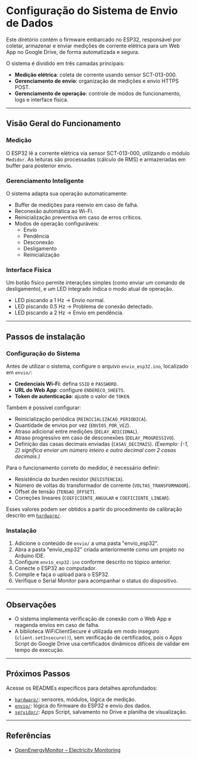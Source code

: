# Configuração do Sistema de Envio de Dados

Este diretório contém o firmware embarcado no ESP32, responsável por coletar, armazenar e enviar medições de corrente elétrica para um Web App no Google Drive, de forma automatizada e segura.

O sistema é dividido em três camadas principais:

- **Medição elétrica**: coleta de corrente usando sensor SCT-013-000.
- **Gerenciamento de envio**: organização de medições e envio HTTPS POST.
- **Gerenciamento de operação**: controle de modos de funcionamento, logs e interface física.

---

## Visão Geral do Funcionamento

### Medição

O ESP32 lê a corrente elétrica via sensor SCT-013-000, utilizando o módulo `Medidor`. As leituras são processadas (cálculo de RMS) e armazenadas em buffer para posterior envio.

### Gerenciamento Inteligente

O sistema adapta sua operação automaticamente:

- Buffer de medições para reenvio em caso de falha.
- Reconexão automática ao Wi-Fi.
- Reinicialização preventiva em caso de erros críticos.
- Modos de operação configuráveis:
  - Envio
  - Pendência
  - Desconexão
  - Desligamento
  - Reinicialização

### Interface Física

Um botão físico permite interações simples (como enviar um comando de desligamento), e um LED integrado indica o modo atual de operação.

- LED piscando a 1 Hz → Envio normal.
- LED piscando 0.5 Hz → Problema de conexão detectado.
- LED piscando a 2 Hz → Envio em pendência.

---

## Passos de instalação

### Configuração do Sistema

Antes de utilizar o sistema, configure o arquivo `envio_esp32.ino`, localizado em `envio/`:

- **Credenciais Wi-Fi**: defina `SSID` e `PASSWORD`.
- **URL do Web App**: configure `ENDERECO_SHEETS`.
- **Token de autenticação**: ajuste o valor de `TOKEN`.

Também é possível configurar:

- Reinicialização periódica (`REINICIALIZACAO_PERIODICA`).
- Quantidade de envios por vez (`ENVIOS_POR_VEZ`).
- Atraso adicional entre medições (`DELAY_ADICIONAL`).
- Atraso progressivo em caso de desconexões (`DELAY_PROGRESSIVO`).
- Definição das casas decimais enviadas (`CASAS_DECIMAIS`).
  *(Exemplo: {-1, 2} significa enviar um número inteiro e outro decimal com 2 casas decimais.)*

Para o funcionamento correto do medidor, é necessário definir:

- Resistência do burden resistor (`RESISTENCIA`).
- Número de voltas do transformador de corrente (`VOLTAS_TRANSFORMADOR`).
- Offset de tensão (`TENSAO_OFFSET`).
- Correções lineares (`COEFICIENTE_ANGULAR` e `COEFICIENTE_LINEAR`).

Esses valores podem ser obtidos a partir do procedimento de calibração descrito em [`hardware/`](./hardware/README.md).

### Instalação

1. Adicione o conteúdo de `envio/` a uma pasta "envio_esp32".
2. Abra a pasta "envio_esp32" criada anteriormente como um projeto no Arduino IDE.
3. Configure `envio_esp32.ino` conforme descrito no tópico anterior.
4. Conecte o ESP32 ao computador.
5. Compile e faça o upload para o ESP32.
6. Verifique o Serial Monitor para acompanhar o status do dispositivo.

---

## Observações

- O sistema implementa verificação de conexão com o Web App e reagenda envios em caso de falha.
- A biblioteca WiFiClientSecure é utilizada em modo inseguro (`client.setInsecure()`), sem verificação de certificados, pois o Apps Script do Google Drive usa certificados dinâmicos difíceis de validar em tempo de execução.

---

## Próximos Passos

Acesse os READMEs específicos para detalhes aprofundados:

- [`hardware/`](../hardware/README.md): sensores, módulos, lógica de medição.
- [`envio/`](../envio/README.md): lógica do firmware do ESP32 e envio dos dados.
- [`servidor/`](../servidor/README.md): Apps Script, salvamento no Drive e planilha de visualização.

---

## Referências

- [OpenEnergyMonitor – Electricity Monitoring](https://docs.openenergymonitor.org/electricity-monitoring/index.html)
